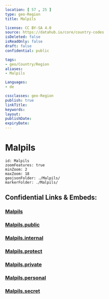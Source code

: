 ```yaml
---
location: [ 57 , 25 ] 
type: geo-Region
title: Malpils

license: CC BY-SA 4.0
source: https://datahub.io/core/country-codes
isDeleted: false
isReadOnly: false
draft: false
confidential: public

tags:
- geo/Country/Region
aliases:
- Malpils

Languages:
- de

cssclasses: geo-Region
publish: true
linkTitle: 
keywords: 
layout: 
publishDate: 
expiryDate: 
---
```


# Malpils

```leaflet
id: Malpils
zoomFeatures: true 
minZoom: 2 
maxZoom: 18
geojsonFolder: ./Malpils/
markerFolder: ./Malpils/
```


## Confidential Links & Embeds: 

### [Malpils](/_Standards/Earth/Continent/Europe/Europe~North/Latvia/Counties/Malpils.md) 

### [Malpils.public](/_public/Earth/Continent/Europe/Europe~North/Latvia/Counties/Malpils.public.md) 

### [Malpils.internal](/_internal/Earth/Continent/Europe/Europe~North/Latvia/Counties/Malpils.internal.md) 

### [Malpils.protect](/_protect/Earth/Continent/Europe/Europe~North/Latvia/Counties/Malpils.protect.md) 

### [Malpils.private](/_private/Earth/Continent/Europe/Europe~North/Latvia/Counties/Malpils.private.md) 

### [Malpils.personal](/_personal/Earth/Continent/Europe/Europe~North/Latvia/Counties/Malpils.personal.md) 

### [Malpils.secret](/_secret/Earth/Continent/Europe/Europe~North/Latvia/Counties/Malpils.secret.md)

